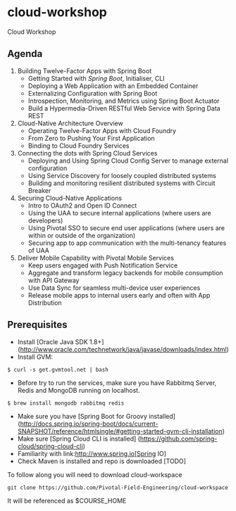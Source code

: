 # cloud-workshop
Cloud Workshop

## Agenda
1. Building Twelve-Factor Apps with Spring Boot
    - Getting Started with *Spring Boot*, Initialiser, CLI
    - Deploying a Web Application with an Embedded Container
    - Externalizing Configuration with Spring Boot
    - Introspection, Monitoring, and Metrics using Spring Boot Actuator
    - Build a Hypermedia-Driven RESTful Web Service with Spring Data REST
2. Cloud-Native Architecture Overview
    - Operating Twelve-Factor Apps with Cloud Foundry
    - From Zero to Pushing Your First Application
    - Binding to Cloud Foundry Services
3. Connecting the dots with Spring Cloud Services
    - Deploying and Using Spring Cloud Config Server to manage external configuration
    - Using Service Discovery for loosely coupled distributed systems
    - Building and monitoring resilient distributed systems with Circuit Breaker
4. Securing Cloud-Native Applications
    - Intro to OAuth2 and Open ID Connect
    - Using the UAA to secure internal applications (where users are developers)
    - Using Pivotal SSO to secure end user applications (where users are within or outside of the organization)
    - Securing app to app communication with the multi-tenancy features of UAA
5. Deliver Mobile Capability with Pivotal Mobile Services
    - Keep users engaged with Push Notification Service 
    - Aggregate and transform legacy backends for mobile consumption with API Gateway
    - Use Data Sync for seamless multi-device user experiences
    - Release mobile apps to internal users early and often with App Distribution
    
    
## Prerequisites
- Install [Oracle Java SDK 1.8+] (http://www.oracle.com/technetwork/java/javase/downloads/index.html)
- Install GVM:
```
$ curl -s get.gvmtool.net | bash
```
- Before try to run the services, make sure you have Rabbitmq Server, Redis and MongoDB running on localhost.
```
$ brew install mongodb rabbitmq redis
```
- Make sure you have [Spring Boot for Groovy installed] (http://docs.spring.io/spring-boot/docs/current-SNAPSHOT/reference/htmlsingle/#getting-started-gvm-cli-installation)
- Make sure [Spring Cloud CLI is installed] (https://github.com/spring-cloud/spring-cloud-cli)
- Familiarity with link:http://www.spring.io[Spring IO]
- Check Maven is installed and repo is downloaded [TODO]


To follow along you will need to download cloud-workspace

    git clone https://github.com/Pivotal-Field-Engineering/cloud-workspace
    
It will be referenced as $COURSE_HOME 